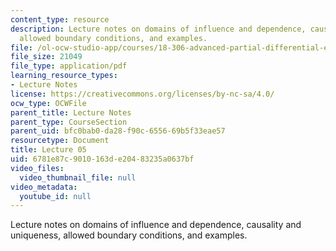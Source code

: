 ```yaml
---
content_type: resource
description: Lecture notes on domains of influence and dependence, causality and uniqueness,
  allowed boundary conditions, and examples.
file: /ol-ocw-studio-app/courses/18-306-advanced-partial-differential-equations-with-applications-fall-2009/6781e87c9010163de20483235a0637bf_MIT18_306f09_lec05.pdf
file_size: 21049
file_type: application/pdf
learning_resource_types:
- Lecture Notes
license: https://creativecommons.org/licenses/by-nc-sa/4.0/
ocw_type: OCWFile
parent_title: Lecture Notes
parent_type: CourseSection
parent_uid: bfc0bab0-da28-f90c-6556-69b5f33eae57
resourcetype: Document
title: Lecture 05
uid: 6781e87c-9010-163d-e204-83235a0637bf
video_files:
  video_thumbnail_file: null
video_metadata:
  youtube_id: null
---
```

Lecture notes on domains of influence and dependence, causality and uniqueness, allowed boundary conditions, and examples.